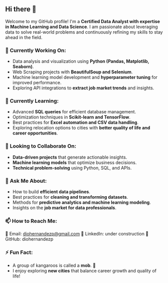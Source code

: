 ## Hi there 👋  

Welcome to my GitHub profile! I'm a **Certified Data Analyst with expertise in Machine Learning and Data Science**. I am passionate about leveraging data to solve real-world problems and continuously refining my skills to stay ahead in the field.  

### 🔭 **Currently Working On:**  
- Data analysis and visualization using **Python (Pandas, Matplotlib, Seaborn)**.  
- Web Scraping projects with **BeautifulSoup and Selenium**.  
- Machine learning model development and **hyperparameter tuning** for improved performance.  
- Exploring API integrations to **extract job market trends** and insights.  

### 🌱 **Currently Learning:**  
- Advanced **SQL queries** for efficient database management.  
- Optimization techniques in **Scikit-learn and TensorFlow**.  
- Best practices for **Excel automation and CSV data handling**.  
- Exploring relocation options to cities with **better quality of life and career opportunities**.  

### 👯 **Looking to Collaborate On:**  
- **Data-driven projects** that generate actionable insights.  
- **Machine learning models** that optimize business decisions.  
- **Technical problem-solving** using Python, SQL, and APIs.  

### 💬 **Ask Me About:**  
- How to build **efficient data pipelines**.  
- Best practices for **cleaning and transforming datasets**.  
- Methods for **predictive analytics and machine learning modeling**.  
- Insights on the **job market for data professionals**.  

### 📫 **How to Reach Me:**  
📧 Email: diohernandezp@gmail.com
🔗 LinkedIn: under construction
📂 GitHub: diohernandezp

### ⚡ **Fun Fact:**  
- A group of kangaroos is called a **mob**. 🦘  
- I enjoy exploring **new cities** that balance career growth and quality of life!  
